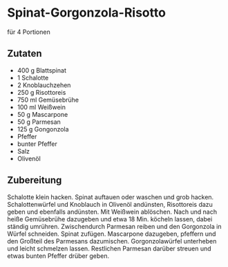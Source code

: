 # Spinat-Gorgonzola-Risotto

für 4 Portionen

## Zutaten

* 400 g	Blattspinat
* 1 Schalotte
* 2 Knoblauchzehen
* 250 g	Risottoreis
* 750 ml Gemüsebrühe
* 100 ml	Weißwein
* 50 g Mascarpone
* 50 g Parmesan
* 125 g	Gongonzola
* Pfeffer
* bunter Pfeffer
* Salz
* Olivenöl

## Zubereitung

Schalotte klein hacken. Spinat auftauen oder waschen und grob hacken. 
Schalottenwürfel und Knoblauch in Olivenöl andünsten, Risottoreis dazu geben und ebenfalls andünsten.
Mit Weißwein ablöschen.
Nach und nach heiße Gemüsebrühe dazugeben und etwa 18 Min. köcheln lassen, dabei ständig umrühren.
Zwischendurch Parmesan reiben und den Gorgonzola in Würfel schneiden.
Spinat zufügen. Mascarpone dazugeben, pfeffern und den Großteil des Parmesans dazumischen. 
Gorgonzolawürfel unterheben und leicht schmelzen lassen. Restlichen Parmesan darüber streuen und etwas bunten Pfeffer drüber geben.
